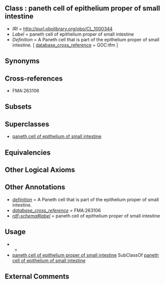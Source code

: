 
## Class : paneth cell of epithelium proper of small intestine

 * *IRI* = http://purl.obolibrary.org/obo/CL_1000344
 * *Label* = paneth cell of epithelium proper of small intestine
 * *Definition* = A Paneth cell that is part of the epithelium proper of small intestine. [ [database_cross_reference](../../ef/oboInOwl#hasDbXref.md) = GOC:tfm ]

## Synonyms


## Cross-references

 * FMA:263106

## Subsets


## Superclasses

 * [paneth cell of epithelium of small intestine](../../CL/43/CL_1000343.md)

## Equivalencies


## Other Logical Axioms


## Other Annotations

 * *[definition](../../IAO/15/IAO_0000115.md)* = A Paneth cell that is part of the epithelium proper of small intestine.
 * *[database_cross_reference](../../ef/oboInOwl#hasDbXref.md)* = FMA:263106
 * *[rdf-schema#label](../../el/rdf-schema#label.md)* = paneth cell of epithelium proper of small intestine

## Usage

 * -
 * [paneth cell of epithelium proper of small intestine](../../CL/44/CL_1000344.md) SubClassOf [paneth cell of epithelium of small intestine](../../CL/43/CL_1000343.md)

## External Comments

